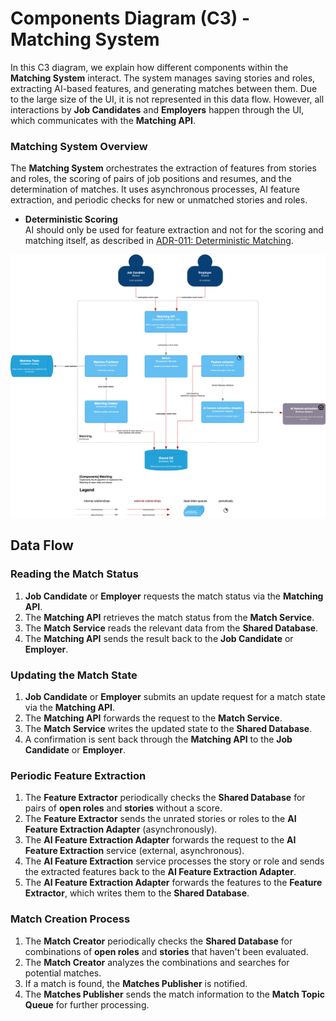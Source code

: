 # Components Diagram (C3) - Matching System

In this C3 diagram, we explain how different components within the **Matching System** interact. 
The system manages saving stories and roles, extracting AI-based features, and generating matches between them. 
Due to the large size of the UI, it is not represented in this data flow. 
However, all interactions by **Job Candidates** and **Employers** happen through the UI, 
which communicates with the **Matching API**.

### Matching System Overview

The **Matching System** orchestrates the extraction of features from stories and roles, the scoring of pairs of job
positions and resumes, and the determination of matches. 
It uses asynchronous processes, AI feature extraction, and periodic checks for new or unmatched stories and roles.

- **Deterministic Scoring**  
  AI should only be used for feature extraction and not for the scoring and matching itself, 
as described in [ADR-011: Deterministic Matching](/ADR/ADR-011-deterministic-matching.md).


![Components Diagram (C3) - Story Processing](../C4/images/C3-components-matching.png)

## Data Flow

### Reading the Match Status

1. **Job Candidate** or **Employer** requests the match status via the **Matching API**.
2. The **Matching API** retrieves the match status from the **Match Service**.
3. The **Match Service** reads the relevant data from the **Shared Database**.
4. The **Matching API** sends the result back to the **Job Candidate** or **Employer**.

### Updating the Match State

1. **Job Candidate** or **Employer** submits an update request for a match state via the **Matching API**.
2. The **Matching API** forwards the request to the **Match Service**.
3. The **Match Service** writes the updated state to the **Shared Database**.
4. A confirmation is sent back through the **Matching API** to the **Job Candidate** or **Employer**.

### Periodic Feature Extraction

1. The **Feature Extractor** periodically checks the **Shared Database** for pairs of **open roles** and **stories** without a score.
2. The **Feature Extractor** sends the unrated stories or roles to the **AI Feature Extraction Adapter** (asynchronously).
3. The **AI Feature Extraction Adapter** forwards the request to the **AI Feature Extraction** service (external, asynchronous).
4. The **AI Feature Extraction** service processes the story or role and sends the extracted features back to the **AI Feature Extraction Adapter**.
5. The **AI Feature Extraction Adapter** forwards the features to the **Feature Extractor**, which writes them to the **Shared Database**.

### Match Creation Process

1. The **Match Creator** periodically checks the **Shared Database** for combinations of **open roles** and **stories** that haven't been evaluated.
2. The **Match Creator** analyzes the combinations and searches for potential matches.
3. If a match is found, the **Matches Publisher** is notified.
4. The **Matches Publisher** sends the match information to the **Match Topic Queue** for further processing.
